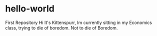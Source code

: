 # hello-world
First Repository
Hi It's Kittenspurr,
Im currently sitting in my Economics class, trying to die of boredom. 
Not to die of Boredom.
